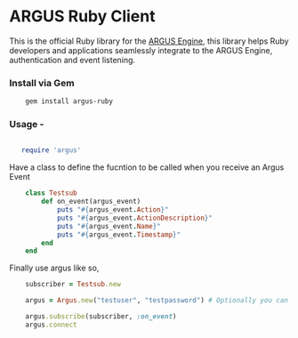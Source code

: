 # ARGUS Ruby Client 

This is the official Ruby library for the [ARGUS Engine](https://github.com/Khelechy/argus), this library helps Ruby developers and applications seamlessly integrate to the ARGUS Engine, authentication and event listening.

### Install via Gem

```sh
    gem install argus-ruby
```

### Usage -

```ruby

   require 'argus'
```

Have a class to define the fucntion to be called when you receive an Argus Event

```ruby
    class Testsub
        def on_event(argus_event)
            puts "#{argus_event.Action}"
            puts "#{argus_event.ActionDescription}"
            puts "#{argus_event.Name}"
            puts "#{argus_event.Timestamp}"
        end
    end
```

Finally use argus like so,

```ruby
    subscriber = Testsub.new

    argus = Argus.new("testuser", "testpassword") # Optionally you can pass the host and port, and auth credentials inclusive.

    argus.subscribe(subscriber, :on_event)
    argus.connect
```
